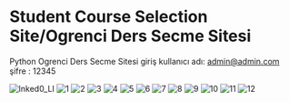 # Student Course Selection Site/Ogrenci Ders Secme Sitesi
 Python Ogrenci Ders Secme Sitesi
 giriş kullanıcı adı: admin@admin.com
 şifre              : 12345
 
 ![Inked0_LI](https://user-images.githubusercontent.com/68730690/116792045-1146d280-aac7-11eb-8342-f63579be4798.jpg)
![1](https://user-images.githubusercontent.com/68730690/116792066-2e7ba100-aac7-11eb-87d6-e2703c4485d4.png)
![2](https://user-images.githubusercontent.com/68730690/116792068-30456480-aac7-11eb-87a3-51deca625a99.png)
![3](https://user-images.githubusercontent.com/68730690/116792069-31769180-aac7-11eb-8093-e2d5fab32e3d.png)
![4](https://user-images.githubusercontent.com/68730690/116792072-34718200-aac7-11eb-990b-161ec83fc43b.png)
![5](https://user-images.githubusercontent.com/68730690/116792074-350a1880-aac7-11eb-8d35-2d10cbac5151.png)
![6](https://user-images.githubusercontent.com/68730690/116792075-350a1880-aac7-11eb-9b67-3af8120be917.png)
![7](https://user-images.githubusercontent.com/68730690/116792088-40f5da80-aac7-11eb-9668-b289d8d3e6bb.png)
![8](https://user-images.githubusercontent.com/68730690/116792089-418e7100-aac7-11eb-9dee-fc51e9e63e35.png)
![9](https://user-images.githubusercontent.com/68730690/116792090-418e7100-aac7-11eb-86bb-610fce4384b2.png)
![10](https://user-images.githubusercontent.com/68730690/116792092-42270780-aac7-11eb-983b-6ab93b5b632f.png)
![11](https://user-images.githubusercontent.com/68730690/116792093-42270780-aac7-11eb-8b51-ff28f809bb4c.png)
![12](https://user-images.githubusercontent.com/68730690/116792094-42bf9e00-aac7-11eb-942a-56d671de2c4a.png)

